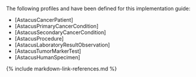 The following profiles and have been defined for this implementation guide:

* [AstacusCancerPatient]
* [AstacusPrimaryCancerCondition]
* [AstacusSecondaryCancerCondition]
* [AstacusProcedure]
* [AstacusLaboratoryResultObservation]
* [AstacusTumorMarkerTest]
* [AstacusHumanSpecimen]

{% include markdown-link-references.md %}